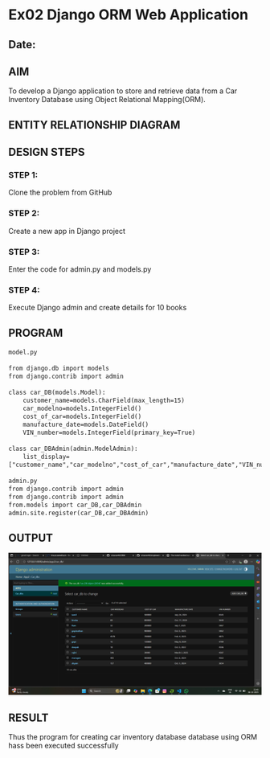 # Ex02 Django ORM Web Application
## Date: 

## AIM
To develop a Django application to store and retrieve data from a Car Inventory Database using Object Relational Mapping(ORM).

## ENTITY RELATIONSHIP DIAGRAM



## DESIGN STEPS

### STEP 1:
Clone the problem from GitHub

### STEP 2:
Create a new app in Django project

### STEP 3:
Enter the code for admin.py and models.py

### STEP 4:
Execute Django admin and create details for 10 books

## PROGRAM

```
model.py

from django.db import models
from django.contrib import admin

class car_DB(models.Model):
	customer_name=models.CharField(max_length=15)
	car_modelno=models.IntegerField()
	cost_of_car=models.IntegerField()
	manufacture_date=models.DateField()
	VIN_number=models.IntegerField(primary_key=True)
	
class car_DBAdmin(admin.ModelAdmin):
	list_display=["customer_name","car_modelno","cost_of_car","manufacture_date","VIN_number"]

admin.py
from django.contrib import admin
from django.contrib import admin
from.models import car_DB,car_DBAdmin
admin.site.register(car_DB,car_DBAdmin)
```

## OUTPUT
![alt text](image.png)


## RESULT
Thus the program for creating car inventory database database using ORM hass been executed successfully
